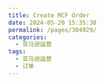 ```yaml
---
title: Create MCF Order
date: 2024-05-20 15:35:30
permalink: /pages/304929/
categories: 
  - 亚马逊运营
tags: 
  - 亚马逊运营
  - 订单
---
```

